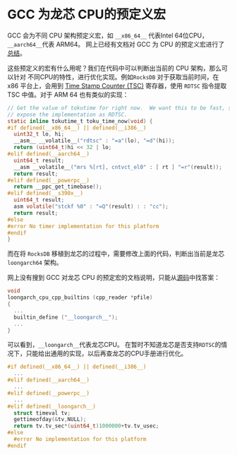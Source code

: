 # GCC 为龙芯 CPU的预定义宏

GCC 会为不同 CPU 架构预定义宏，如 `__x86_64__` 代表Intel 64位CPU， `__aarch64__`代表  ARM64。 网上已经有文档对 GCC 为 CPU 的预定义宏进行了[总结](https://sourceforge.net/p/predef/wiki/Architectures/)。

这些预定义的宏有什么用呢？我们在代码中可以判断出当前的 CPU 架构，那么可以针对 不同CPU的特性，进行优化实现。例如`RocksDB` 对于获取当前时间，在 x86 平台上，会用到 [Time Stamp Counter (TSC)](https://en.wikipedia.org/wiki/Time_Stamp_Counter) 寄存器，使用 `RDTSC` 指令提取 TSC 中值。对于 ARM 64 也有类似的实现：

```c
// Get the value of tokutime for right now.  We want this to be fast, so we
// expose the implementation as RDTSC.
static inline tokutime_t toku_time_now(void) {
#if defined(__x86_64__) || defined(__i386__)
  uint32_t lo, hi;
  __asm__ __volatile__("rdtsc" : "=a"(lo), "=d"(hi));
  return (uint64_t)hi << 32 | lo;
#elif defined(__aarch64__)
  uint64_t result;
  __asm __volatile__("mrs %[rt], cntvct_el0" : [ rt ] "=r"(result));
  return result;
#elif defined(__powerpc__)
  return __ppc_get_timebase();
#elif defined(__s390x__)
  uint64_t result;
  asm volatile("stckf %0" : "=Q"(result) : : "cc");
  return result;
#else
#error No timer implementation for this platform
#endif
}
```

而在将 `RocksDB` 移植到龙芯的过程中，需要修改上面的代码，判断出当前是龙芯 `loongarch64` 架构。

网上没有搜到 GCC 对龙芯 CPU 的预定宏的文档说明，只能从[源码](https://github.com/gcc-mirror/gcc/blob/master/gcc/config/loongarch/loongarch-c.cc)中找答案：

```c
void
loongarch_cpu_cpp_builtins (cpp_reader *pfile)
{
  ...
  builtin_define ("__loongarch__");
  ...
}
```

可以看到，`__loongarch__`代表龙芯CPU。 在暂时不知道龙芯是否支持`RDTSC`的情况下，只能给出通用的实现，以后再查龙芯的CPU手册进行优化。

```c
#if defined(__x86_64__) || defined(__i386__)
  ...
#elif defined(__aarch64__)
  ...
#elif defined(__powerpc__)
  ...
#elif defined(__loongarch__)
  struct timeval tv;
  gettimeofday(&tv,NULL);
  return tv.tv_sec*(uint64_t)1000000+tv.tv_usec;
#else
  #error No implementation for this platform
#endif

```
